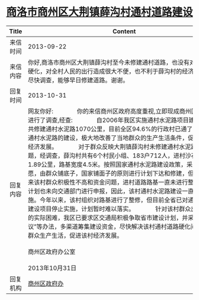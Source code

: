 # <a href="http://www.shangluo.gov.cn/zmhd/ldxxxx.jsp?urltype=leadermail.LeaderMailContentUrl&wbtreeid=1112&leadermailid=2045">商洛市商州区大荆镇薛沟村通村道路建设</a>
| Title |                                                                                                                                                                                                                                                                                                                                                                                    Content                                                                                                                                                                                                                                                                                                                                                                                     |
|:-----:|--------------------------------------------------------------------------------------------------------------------------------------------------------------------------------------------------------------------------------------------------------------------------------------------------------------------------------------------------------------------------------------------------------------------------------------------------------------------------------------------------------------------------------------------------------------------------------------------------------------------------------------------------------------------------------------------------------------------------------------------------------------------------------|
| 来信时间  | 2013-09-22                                                                                                                                                                                                                                                                                                                                                                                                                                                                                                                                                                                                                                                                                                                                                                     |
| 来信内容  | 你好,商洛市商州区大荆镇薛沟村至今未修建通村道路，也没有对道路进行硬化，对全村人民的出行造成很大不便，也不利于薛沟村的经济发展，请尽快调查，能够早日修建道路。谢谢。                                                                                                                                                                                                                                                                                                                                                                                                                                                                                                                                                                                                                                                                                             |
| 回复时间  | 2013-10-31                                                                                                                                                                                                                                                                                                                                                                                                                                                                                                                                                                                                                                                                                                                                                                     |
| 回复内容  | 网友你好:　　　　你的来信商州区政府高度重视,立即现成商州区交通局进行了调查,经查:　　　　自2006年我区实施通村水泥路项目建设以来，共修建通村水泥路1070公里，目前全区94.6%的行政村已通了水泥路。通村水泥路的建设，极大地改善了当地群众的生产生活条件，促进了地方经济发展。　　　　对于群众反映大荆镇薛沟村未修建通村水泥路的问题，经调查，薛沟村共有6个村民小组、183户712人，进村沙石道路1.89公里，路基宽度4.5米。按照国家通村水泥路建设政策，采取群众自愿，由群众铺底子，国家铺面子的原则进行计划下达和修建，但由于近年来该村群众积极性不高和资金问题，进村道路路基一直未进行整修，修建计划也未向交通部门进行申报，因此，该村通村水泥路建设一直未予实施。今年以来，该村组织对路基进行了整修，但目前全省已对通村水泥路建设项目停止实施，计划暂时难以落实。　　　　针对该村群众出行不便的实际困难，我区已要求区交通局积极争取省市建设计划，并采取“一事一议”等办法，多渠道筹集建设资金，尽快解决该村通村道路硬化问题，方便群众生产生活，促进该村经济发展。　　　　　　　　　　                                                                                                                        商州区政府办公室　　　　                                                                                                                          2013年10月31日 |
| 回复机构  | <a href="../../category/agencies/商州区政府办.md">商州区政府办</a>                                                                                                                                                                                                                                                                                                                                                                                                                                                                                                                                                                                                                                                                                                                         |